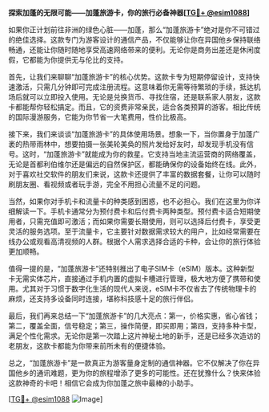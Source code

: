 **探索加蓬的无限可能——加蓬旅游卡，你的旅行必备神器[[TG💪+ @esim1088](https://t.me/s/esim1088)]**

如果你正计划前往非洲的绿色心脏——加蓬，那么“加蓬旅游卡”绝对是你不可错过的绝佳选择。这款专门为游客设计的通信产品，不仅能够让你在异国他乡保持联络畅通，还能让你随时随地享受高速网络带来的便利。无论你是商务出差还是休闲度假，它都能为你提供无与伦比的支持。

首先，让我们来聊聊“加蓬旅游卡”的核心优势。这款卡专为短期停留设计，支持快速激活，只需几分钟即可完成注册流程。这意味着你无需等待繁琐的手续，抵达机场后就可以立即投入使用。无论是兑换货币、寻找住宿，还是联系家人朋友，这款卡都能帮你轻松搞定。而且，它的资费非常亲民，适合各类预算的游客。相比传统的国际漫游服务，它能为你节省一大笔费用，性价比极高。

接下来，我们来谈谈“加蓬旅游卡”的具体使用场景。想象一下，当你置身于加蓬广袤的热带雨林中，想要拍摄一张美轮美奂的照片发给好友时，却发现手机没有信号。这时，“加蓬旅游卡”就能成为你的救星。它支持当地主流运营商的网络覆盖，无论是首都利伯维尔还是偏远的自然保护区，都能确保你的设备始终在线。此外，对于喜欢社交软件的朋友们来说，这款卡还提供了丰富的数据套餐，让你可以随时刷朋友圈、看视频或者玩手游，完全不用担心流量不足的问题。

当然，如果你对手机卡和流量卡的种类感到困惑，也不必担心。我们在这里为你详细解读一下。手机卡通常分为预付费卡和后付费卡两种类型。预付费卡适合短期使用者，只需充值即可激活；而如果你需要长期使用，则可以选择后付费卡，享受更灵活的服务选项。至于流量卡，它主要针对数据需求较大的用户，比如经常需要在线办公或观看高清视频的人群。根据个人需求选择合适的卡种，会让你的旅行体验更加顺畅。

值得一提的是，“加蓬旅游卡”还特别推出了电子SIM卡（eSIM）版本。这种新型卡无需实体芯片，直接通过手机内置的虚拟卡槽进行管理，极大地方便了携带和使用。尤其对于习惯于数字化生活的现代人来说，eSIM卡不仅省去了传统物理卡的麻烦，还支持多设备同时连接，堪称科技感十足的旅行伴侣。

最后，我们再来总结一下“加蓬旅游卡”的几大亮点：第一，价格实惠，省心省钱；第二，覆盖全面，信号稳定；第三，操作简便，即买即用；第四，支持多种卡型，满足个性化需求。无论你是第一次踏上这片神秘土地的新手，还是已经多次造访的老朋友，这款卡都能为你带来前所未有的便捷体验。

总之，“加蓬旅游卡”是一款真正为游客量身定制的通信神器。它不仅解决了你在异国他乡的通讯难题，更为你的旅程增添了更多的可能性。还在犹豫什么？快来体验这款神奇的卡吧！相信它会成为你加蓬之旅中最棒的小助手。

[[TG💪+ @esim1088](https://t.me/s/esim1088) ![Image](https://i.postimg.cc/4NQfJmqS/Snipaste-2025-05-13-00-14-12.png)]